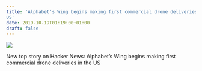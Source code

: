 ```yaml
---
title: 'Alphabet’s Wing begins making first commercial drone deliveries in the
US'
date: 2019-10-19T01:19:00+01:00
draft: false
---
```


![](https://ifttt.com/images/no_image_card.png)  

New top story on Hacker News: Alphabet’s Wing begins making first commercial drone deliveries in the US